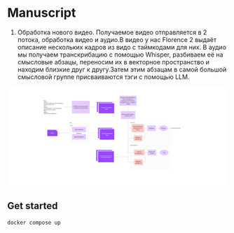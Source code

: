 # Manuscript

1) Обработка нового видео. 
Получаемое видео отправляется в 2 потока, обработка видео и аудио.В видео у нас Florence 2 выдаёт описание нескольких кадров из видо с таймкодами для них. В аудио мы получаем транскрибацию с помощью Whisper, разбиваем её на смысловые абзацы, переносим их в векторное пространство и находим близкие друг к другу.Затем этим абзацам в самой большой смысловой группе присваиваются тэги с помощью LLM.

![Архитектура](Рисунок1.png)


## Get started
```
docker compose up
```